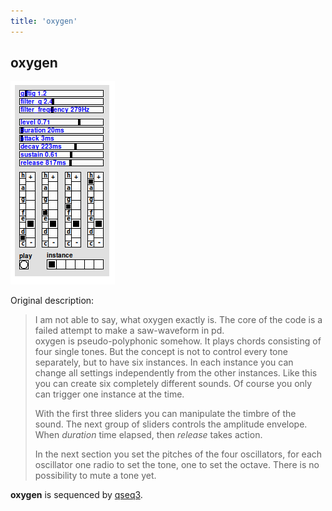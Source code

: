 ```yaml
---
title: 'oxygen'
---
```


## oxygen

![oxygen](oxygen.png)

Original description:

> I am not able to say, what oxygen exactly is. The core of the code is a failed
> attempt to make a saw-waveform in pd.  
> oxygen is pseudo-polyphonic somehow. It plays chords consisting of four single tones.
> But the concept is not to control every tone separately, but to have six instances.
> In each instance you can change all settings independently from the other instances.
> Like this you can create six completely different sounds. Of course you only can
> trigger one instance at the time.  
>   
> With the first three sliders you can manipulate the timbre of the sound. The next
> group of sliders controls the amplitude envelope. When *duration* time elapsed,
> then *release* takes action.  
>   
> In the next section you set the pitches of the four oscillators, for each oscillator
> one radio to set the tone, one to set the octave. There is no possibility to mute a tone yet.

**oxygen** is sequenced by [qseq3](../qseq3).
